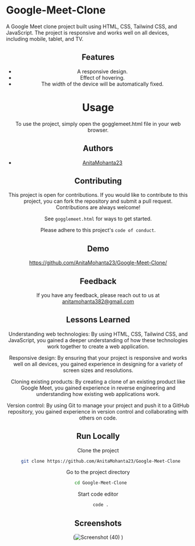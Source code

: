 # Google-Meet-Clone


A Google Meet clone project built using HTML, CSS, Tailwind CSS, and JavaScript. The project is responsive and works well on all devices, including mobile, tablet, and TV.

<div align=center>


## Features

- A responsive design.
- Effect of hovering.
- The width of the device will be automatically fixed.

# Usage

To use the project, simply open the gogglemeet.html file in your web browser.

## Authors

- [AnitaMohanta23](https://github.com/AnitaMohanta23/Google-Meet-Clone)

## Contributing

This project is open for contributions. If you would like to contribute to this project, you can fork the repository and submit a pull request.<br>
Contributions are always welcome!

See `gogglemeet.html` for ways to get started.

Please adhere to this project's `code of conduct`.

## Demo


https://github.com/AnitaMohanta23/Google-Meet-Clone/

## Feedback

If you have any feedback, please reach out to us at anitamohanta382@gmail.com


## Lessons Learned

Understanding web technologies: By using HTML, CSS, Tailwind CSS, and JavaScript, you gained a deeper understanding of how these technologies work together to create a web application.

Responsive design: By ensuring that your project is responsive and works well on all devices, you gained experience in designing for a variety of screen sizes and resolutions.

Cloning existing products: By creating a clone of an existing product like Google Meet, you gained experience in reverse engineering and understanding how existing web applications work.

Version control: By using Git to manage your project and push it to a GitHub repository, you gained experience in version control and collaborating with others on code.

## Run Locally

Clone the project

```bash
  git clone https://github.com/AnitaMohanta23/Google-Meet-Clone
```

Go to the project directory

```bash
  cd Google-Meet-Clone
```

Start code editor

```bash
  code .
```

## Screenshots

(![Screenshot (40)](https://github.com/AnitaMohanta23/Google-Meet-Clone/assets/124444765/02515c7d-e0cb-4386-aa89-d345488bc3f8)
)


